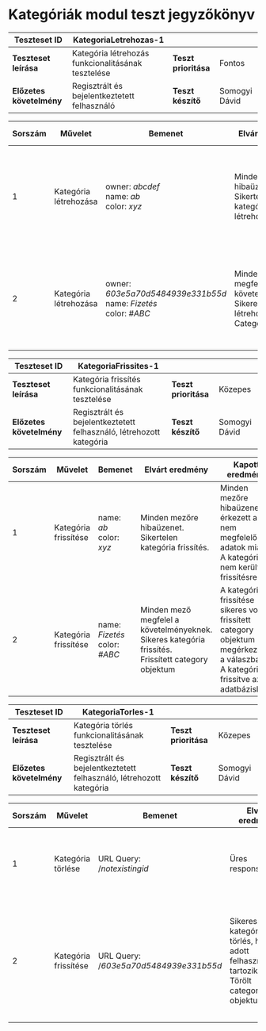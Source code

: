 # Kategóriák modul teszt jegyzőkönyv

| Teszteset ID             | KategoriaLetrehozas-1                              |                      |               |
| ------------------------ | -------------------------------------------------- | -------------------- | ------------- |
| **Teszteset leírása**    | Kategória létrehozás funkcionalitásának tesztelése | **Teszt prioritása** | Fontos        |
| **Előzetes követelmény** | Regisztrált és bejelentkeztetett felhasználó       | **Teszt készítő**    | Somogyi Dávid |

| Sorszám | Művelet               | Bemenet                                                      | Elvárt eredmény                                              | Kapott eredmény                                              | Tesztelő környezet | Eredmény                                 | Megjegyzések          |
| ------- | --------------------- | ------------------------------------------------------------ | ------------------------------------------------------------ | ------------------------------------------------------------ | ------------------ | ---------------------------------------- | --------------------- |
| 1       | Kategória létrehozása | owner: *abcdef*<br />name: *ab*<br />color: *xyz*            | Minden mezőre hibaüzenet. Sikertelen kategória létrehozás.   | Minden mezőre hibaüzenet érkezett a nem megfelelő adatok miatt. A kategória nem került létrehozásra. | Postman            | <span style="color:green">Sikeres</span> | 2021.05.05<br />21:01 |
| 2       | Kategória létrehozása | owner: *603e5a70d5484939e331b55d*<br />name: *Fizetés*<br />color: *#ABC* | Minden mező megfelel a követelményeknek. Sikeres kategória létrehozás.<br />Category objektum | A kategória létrehozása sikeres volt. Category objektum megérkezett a válaszban. A kategória létrehozva az adatbázisban. | Postman            | Sikeres                                  | 2021.05.05<br />21:07 |

| Teszteset ID             | KategoriaFrissites-1                                         |                      |               |
| ------------------------ | ------------------------------------------------------------ | -------------------- | ------------- |
| **Teszteset leírása**    | Kategória frissítés funkcionalitásának tesztelése            | **Teszt prioritása** | Közepes       |
| **Előzetes követelmény** | Regisztrált és bejelentkeztetett felhasználó, létrehozott kategória | **Teszt készítő**    | Somogyi Dávid |

| Sorszám | Művelet              | Bemenet                            | Elvárt eredmény                                              | Kapott eredmény                                              | Tesztelő környezet | Eredmény                                 | Megjegyzések          |
| ------- | -------------------- | ---------------------------------- | ------------------------------------------------------------ | ------------------------------------------------------------ | ------------------ | ---------------------------------------- | --------------------- |
| 1       | Kategória frissítése | name: *ab*<br />color: *xyz*       | Minden mezőre hibaüzenet. Sikertelen kategória frissítés.    | Minden mezőre hibaüzenet érkezett a nem megfelelő adatok miatt. A kategória nem került frissítésre. | Postman            | <span style="color:green">Sikeres</span> | 2021.05.05<br />21:12 |
| 2       | Kategória frissítése | name: *Fizetés*<br />color: *#ABC* | Minden mező megfelel a követelményeknek. Sikeres kategória frissítés.<br />Frissített category objektum | A kategória frissítése sikeres volt. A frissített category objektum megérkezett a válaszban. A kategória frissítve az adatbázisban. | Postman            | Sikeres                                  | 2021.05.05<br />21:16 |

| Teszteset ID             | KategoriaTorles-1                                            |                      |               |
| ------------------------ | ------------------------------------------------------------ | -------------------- | ------------- |
| **Teszteset leírása**    | Kategória törlés funkcionalitásának tesztelése               | **Teszt prioritása** | Közepes       |
| **Előzetes követelmény** | Regisztrált és bejelentkeztetett felhasználó, létrehozott kategória | **Teszt készítő**    | Somogyi Dávid |

| Sorszám | Művelet              | Bemenet                                     | Elvárt eredmény                                              | Kapott eredmény                                              | Tesztelő környezet | Eredmény                                 | Megjegyzések          |
| ------- | -------------------- | ------------------------------------------- | ------------------------------------------------------------ | ------------------------------------------------------------ | ------------------ | ---------------------------------------- | --------------------- |
| 1       | Kategória törlése    | URL Query:<br />/*notexistingid*            | Üres response.                                               | Üres response érkezett. Nem került törlésre egy kategória sem. | Postman            | <span style="color:green">Sikeres</span> | 2021.05.05<br />21:12 |
| 2       | Kategória frissítése | URL Query:<br />/*603e5a70d5484939e331b55d* | Sikeres kategória törlés, ha az adott felhasználóhoz tartozik.<br />Törölt category objektum | A kategória törlése sikeres volt. A törölt category objektum megérkezett a válaszban. A kategória törölve lett az adatbázisból. | Postman            | Sikeres                                  | 2021.05.05<br />21:18 |

